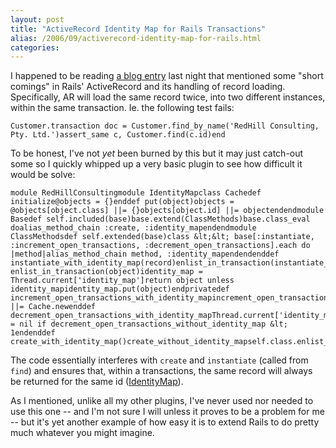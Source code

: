 ```yaml
---
layout: post
title: "ActiveRecord Identity Map for Rails Transactions"
alias: /2006/09/activerecord-identity-map-for-rails.html
categories:
---
```

I happened to be reading [a blog entry](http://www.adam-bien.com/roller/page/abien?entry=ror_and_transactions_the_solution) last night that mentioned some "short comings" in Rails' ActiveRecord and its handling of record loading. Specifically, AR will load the same record twice, into two different instances, within the same transaction. Ie. the following test fails:

```
Customer.transaction doc = Customer.find_by_name('RedHill Consulting, Pty. Ltd.')assert_same c, Customer.find(c.id)end
```

To be honest, I've not _yet_ been burned by this but it may just catch-out some so I quickly whipped up a very basic plugin to see how difficult it would be solve:

```
module RedHillConsultingmodule IdentityMapclass Cachedef initialize@objects = {}enddef put(object)objects = @objects[object.class] ||= {}objects[object.id] ||= objectendendmodule Basedef self.included(base)base.extend(ClassMethods)base.class_eval doalias_method_chain :create, :identity_mapendendmodule ClassMethodsdef self.extended(base)class &lt;&lt; base[:instantiate, :increment_open_transactions, :decrement_open_transactions].each do |method|alias_method_chain method, :identity_mapendendenddef instantiate_with_identity_map(record)enlist_in_transaction(instantiate_without_identity_map(record))enddef enlist_in_transaction(object)identity_map = Thread.current['identity_map']return object unless identity_mapidentity_map.put(object)endprivatedef increment_open_transactions_with_identity_mapincrement_open_transactions_without_identity_mapThread.current['identity_map'] ||= Cache.newenddef decrement_open_transactions_with_identity_mapThread.current['identity_map'] = nil if decrement_open_transactions_without_identity_map &lt; 1endenddef create_with_identity_map()create_without_identity_mapself.class.enlist_in_transaction(self)idendendendend
```

The code essentially interferes with `create` and `instantiate` (called from `find`) and ensures that, within a transactions, the same record will always be returned for the same id ([IdentityMap](http://www.martinfowler.com/eaaCatalog/identityMap.html)).

As I mentioned, unlike all my other plugins, I've never used nor needed to use this one -- and I'm not sure I will unless it proves to be a problem for me -- but it's yet another example of how easy it is to extend Rails to do pretty much whatever you might imagine.
